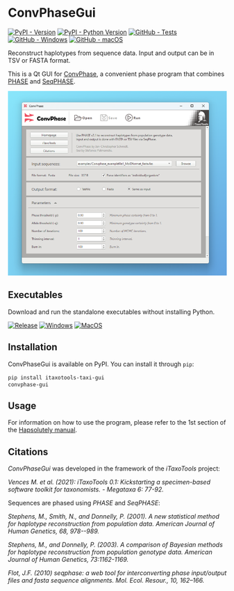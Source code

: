 # ConvPhaseGui

[![PyPI - Version](https://img.shields.io/pypi/v/itaxotools-convphase-gui?color=tomato)](
    https://pypi.org/project/itaxotools-convphase-gui)
[![PyPI - Python Version](https://img.shields.io/pypi/pyversions/itaxotools-convphase-gui)](
    https://pypi.org/project/itaxotools-convphase-gui)
[![GitHub - Tests](https://img.shields.io/github/actions/workflow/status/iTaxoTools/ConvPhaseGui/test.yml?label=tests)](
    https://github.com/iTaxoTools/ConvPhaseGui/actions/workflows/test.yml)
[![GitHub - Windows](https://img.shields.io/github/actions/workflow/status/iTaxoTools/ConvPhaseGui/windows.yml?label=windows)](
    https://github.com/iTaxoTools/ConvPhaseGui/actions/workflows/windows.yml)
[![GitHub - macOS](https://img.shields.io/github/actions/workflow/status/iTaxoTools/ConvPhaseGui/macos.yml?label=macos)](
    https://github.com/iTaxoTools/ConvPhaseGui/actions/workflows/macos.yml)

Reconstruct haplotypes from sequence data. Input and output can be in TSV or FASTA format.

This is a Qt GUI for [ConvPhase](https://github.com/iTaxoTools/ConvPhase), a convenient phase program that combines [PHASE](https://github.com/stephens999/phase) and [SeqPHASE](https://github.com/eeg-ebe/SeqPHASE).

![Screenshot](https://raw.githubusercontent.com/iTaxoTools/ConvPhaseGui/v0.1.0/images/screenshot.png)

## Executables

Download and run the standalone executables without installing Python.

[![Release](https://img.shields.io/badge/release-0.2.0-red?style=for-the-badge)](
    https://github.com/iTaxoTools/ConvPhaseGui/releases/v0.2.0)
[![Windows](https://img.shields.io/badge/Windows-blue.svg?style=for-the-badge&logo=windows)](
    https://github.com/iTaxoTools/ConvPhaseGui/releases/download/v0.2.0/ConvPhase-0.2.0-windows-x64.exe)
[![MacOS](https://img.shields.io/badge/macOS-slategray.svg?style=for-the-badge&logo=apple)](
    https://github.com/iTaxoTools/ConvPhaseGui/releases/download/v0.2.0/ConvPhase-0.2.0-macos-universal2.dmg)

## Installation

ConvPhaseGui is available on PyPI. You can install it through `pip`:

```
pip install itaxotools-taxi-gui
convphase-gui
```

## Usage

For information on how to use the program, please refer to the 1st section of the [Hapsolutely manual](https://itaxotools.org/Hapsolutely_manual_07Nov2023.pdf).

## Citations

*ConvPhaseGui* was developed in the framework of the *iTaxoTools* project:

*Vences M. et al. (2021): iTaxoTools 0.1: Kickstarting a specimen-based software toolkit for taxonomists. - Megataxa 6: 77-92.*

Sequences are phased using *PHASE* and *SeqPHASE*:

*Stephens, M., Smith, N., and Donnelly, P. (2001). A new statistical method for haplotype reconstruction from population data. American Journal of Human Genetics, 68, 978--989.*

*Stephens, M., and Donnelly, P. (2003). A comparison of Bayesian methods for haplotype reconstruction from population genotype data. American Journal of Human Genetics, 73:1162-1169.*

*Flot, J.F. (2010) seqphase: a web tool for interconverting phase input/output files and fasta sequence alignments. Mol. Ecol. Resour., 10, 162–166.*
